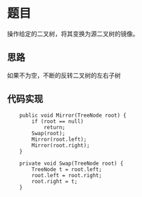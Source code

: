 # 题目

操作给定的二叉树，将其变换为源二叉树的镜像。

## 思路

如果不为空，不断的反转二叉树的左右子树

## 代码实现


```
    public void Mirror(TreeNode root) {
        if (root == null)
            return;
        Swap(root);
        Mirror(root.left);
        Mirror(root.right);
    }
    
    private void Swap(TreeNode root) {
        TreeNode t = root.left;
        root.left = root.right;
        root.right = t;
    }
```
